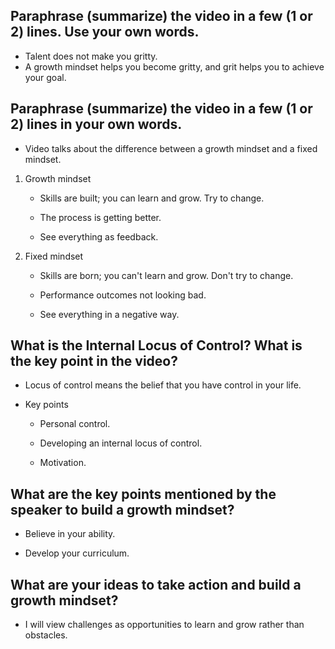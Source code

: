 ## Paraphrase (summarize) the video in a few (1 or 2) lines. Use your own words.

- Talent does not make you gritty.
- A growth mindset helps you become gritty, and grit helps you to achieve your goal.

## Paraphrase (summarize) the video in a few (1 or 2) lines in your own words.

- Video talks about the difference between a growth mindset and a fixed mindset.

1. Growth mindset

    - Skills are built; you can learn and grow.  Try to change.

    - The process is getting better.

    - See everything as feedback.

2. Fixed mindset

    - Skills are born; you can't learn and grow. Don't try to change.

    - Performance outcomes not looking bad.

    - See everything in a negative way.

## What is the Internal Locus of Control? What is the key point in the video?

- Locus of control means the belief that you have control in your life.

- Key points

    - Personal control.

    - Developing an internal locus of control.

    - Motivation.

## What are the key points mentioned by the speaker to build a growth mindset?

- Believe in your ability.

- Develop your curriculum.

## What are your ideas to take action and build a growth mindset?

- I will view challenges as opportunities to learn and grow rather than obstacles.
